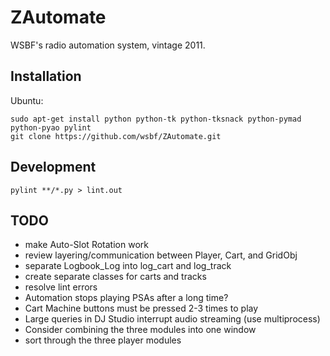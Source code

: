 ZAutomate
=========

WSBF's radio automation system, vintage 2011.

## Installation

Ubuntu:
```
sudo apt-get install python python-tk python-tksnack python-pymad python-pyao pylint
git clone https://github.com/wsbf/ZAutomate.git
```

## Development

```
pylint **/*.py > lint.out
```

## TODO

- make Auto-Slot Rotation work
- review layering/communication between Player, Cart, and GridObj
- separate Logbook_Log into log_cart and log_track
- create separate classes for carts and tracks
- resolve lint errors
- Automation stops playing PSAs after a long time?
- Cart Machine buttons must be pressed 2-3 times to play
- Large queries in DJ Studio interrupt audio streaming (use multiprocess)
- Consider combining the three modules into one window
- sort through the three player modules
